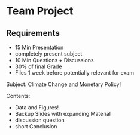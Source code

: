 # Team Project

## Requirements

- 15 Min Presentation 
- completely present subject
- 10 Min Questions + Discussions
- 30% of final Grade
- Files 1 week before
  potentially relevant for exam

Subject: Climate Change and Monetary Policy!

Contents: 

- Data and Figures! 
- Backup Slides with expanding Material
- discussion question
- short Conclusion
